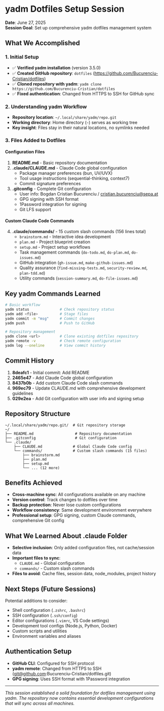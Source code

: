 # yadm Dotfiles Setup Session

**Date**: June 27, 2025  
**Session Goal**: Set up comprehensive yadm dotfiles management system

## What We Accomplished

### 1. Initial Setup
- ✅ **Verified yadm installation** (version 3.5.0)
- ✅ **Created GitHub repository**: `dotfiles` (https://github.com/Bucurenciu-Cristian/dotfiles)
- ✅ **Cloned repository with yadm**: `yadm clone https://github.com/Bucurenciu-Cristian/dotfiles`
- ✅ **Fixed authentication**: Changed from HTTPS to SSH for GitHub sync

### 2. Understanding yadm Workflow
- **Repository location**: `~/.local/share/yadm/repo.git`
- **Working directory**: Home directory (`~`) serves as working tree
- **Key insight**: Files stay in their natural locations, no symlinks needed

### 3. Files Added to Dotfiles

#### Configuration Files
1. **README.md** - Basic repository documentation
2. **.claude/CLAUDE.md** - Claude Code global configuration
   - Package manager preferences (bun, UV/UVX)
   - Tool usage instructions (sequential-thinking, context7)
   - Commit signature preferences
3. **.gitconfig** - Complete Git configuration
   - User info: Bogdan Cristian Bucurenciu / cristian.bucurenciu@sepa.at
   - GPG signing with SSH format
   - 1Password integration for signing
   - Git LFS support

#### Custom Claude Code Commands
4. **.claude/commands/** - 15 custom slash commands (156 lines total)
   - `brainstorm.md` - Interactive idea development
   - `plan.md` - Project blueprint creation
   - `setup.md` - Project setup workflows
   - Task management commands (`do-todo.md`, `do-plan.md`, `do-issues.md`)
   - GitHub integration (`gh-issue.md`, `make-github-issues.md`)
   - Quality assurance (`find-missing-tests.md`, `security-review.md`, `plan-tdd.md`)
   - Utility commands (`session-summary.md`, `do-file-issues.md`)

## Key yadm Commands Learned

```bash
# Basic workflow
yadm status              # Check repository status
yadm add <file>          # Stage files
yadm commit -m "msg"     # Commit changes
yadm push                # Push to GitHub

# Repository management
yadm clone <url>         # Clone existing dotfiles repository
yadm remote -v           # Check remote configuration
yadm log --oneline       # View commit history
```

## Commit History

1. **8deafc1** - Initial commit: Add README
2. **2465e47** - Add Claude Code global configuration
3. **8437b0b** - Add custom Claude Code slash commands
4. **969ec79** - Update CLAUDE.md with comprehensive development guidelines
5. **029e2ea** - Add Git configuration with user info and signing setup

## Repository Structure

```
~/.local/share/yadm/repo.git/  # Git repository storage
~/
├── README.md                   # Repository documentation
├── .gitconfig                  # Git configuration
└── .claude/
    ├── CLAUDE.md              # Global Claude Code config
    └── commands/              # Custom slash commands (15 files)
        ├── brainstorm.md
        ├── plan.md
        ├── setup.md
        └── ... (12 more)
```

## Benefits Achieved

- **Cross-machine sync**: All configurations available on any machine
- **Version control**: Track changes to dotfiles over time
- **Backup protection**: Never lose custom configurations
- **Workflow consistency**: Same development environment everywhere
- **Professional setup**: GPG signing, custom Claude commands, comprehensive Git config

## What We Learned About .claude Folder

- **Selective inclusion**: Only added configuration files, not cache/session data
- **Important files to sync**:
  - `CLAUDE.md` - Global configuration
  - `commands/` - Custom slash commands
- **Files to avoid**: Cache files, session data, node_modules, project history

## Next Steps (Future Sessions)

Potential additions to consider:
- Shell configuration (`.zshrc`, `.bashrc`)
- SSH configuration (`.ssh/config`)
- Editor configurations (`.vimrc`, VS Code settings)
- Development tool configs (Node.js, Python, Docker)
- Custom scripts and utilities
- Environment variables and aliases

## Authentication Setup

- **GitHub CLI**: Configured for SSH protocol
- **yadm remote**: Changed from HTTPS to SSH (git@github.com:Bucurenciu-Cristian/dotfiles.git)
- **GPG signing**: Uses SSH format with 1Password integration

---

*This session established a solid foundation for dotfiles management using yadm. The repository now contains essential development configurations that will sync across all machines.*